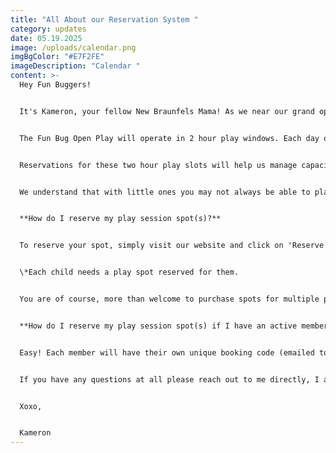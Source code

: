 ```yaml
---
title: "All About our Reservation System "
category: updates
date: 05.19.2025
image: /uploads/calendar.png
imgBgColor: "#E7F2FE"
imageDescription: "Calendar "
content: >-
  Hey Fun Buggers! 


  It's Kameron, your fellow New Braunfels Mama! As we near our grand opening, I want to take a moment to go over our reservation system with you all. 


  The Fun Bug Open Play will operate in 2 hour play windows. Each day of the week has slightly different hours, so please refer to our hours of operation to determine what play slot is best for you and your littles. 


  Reservations for these two hour play slots will help us manage capacity to ensure a safe and enjoyable experience for everyone. Our space is subject to fire code regulations, which limit the number of guests we can accommodate at one time. By reserving your spot via our website, you can guarantee entry and avoid potential disappointment if we reach capacity. While we welcome walk-ins, availability is not guaranteed, so a reservation is the best way to secure your visit.


  We understand that with little ones you may not always be able to plan ahead. If you haven't reserved a spot ahead of time, you can check our reservation portal via our website to see if and how many spots are left for your preferred time. If we have spots open, you are more than welcome to come on in! However, in order to accomodate the play session following yours, if you and your littles arrive after the start time of the current session you will only be able to play until the end of it (and not the full two hours). 


  **How do I reserve my play session spot(s)?**


  To reserve your spot, simply visit our website and click on 'Reserve Play Time' on our home page. This will take you to our reservation portal where you can choose your preferred date and time, as well as complete your payment. You may arrive 10 minutes prior to the start of your play session. When you arrive at our studio, please check in at the front desk and complete any necessary waivers. A staff member will announce 10 minutes prior to the end of your play session to begin gathering your kids and belongings so that we can get ready for the next group. 


  \*Each child needs a play spot reserved for them.


  You are of course, more than welcome to purchase spots for multiple play sessions if your kids would like more than 2 hours to play. 


  **How do I reserve my play session spot(s) if I have an active membership?**


  Easy! Each member will have their own unique booking code (emailed to them at the time of purchasing membership) for play reservations. Simply follow the same steps above, and enter your code at checkout to reserve your spot. 


  If you have any questions at all please reach out to me directly, I am happy to help. As always, I can't wait to meet all of you!


  Xoxo,


  Kameron
---
```

